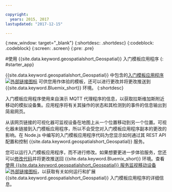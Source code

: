 ```yaml
---

copyright:
  years: 2015, 2017
lastupdated: "2017-12-15"

---
```


<!-- Attribute definitions -->
{:new_window: target="_blank"}
{:shortdesc: .shortdesc}
{:codeblock: .codeblock}
{:screen: .screen}
{:pre: .pre}

#使用 {{site.data.keyword.geospatialshort_Geospatial}} 入门模板应用程序
{: #starter_app}


{{site.data.keyword.geospatialshort_Geospatial}} 中包含的[入门模板应用程序 ![外部链接图标](../../icons/launch-glyph.svg "外部链接图标")](https://developer.ibm.com/streamsdev/wp-content/uploads/sites/15/2017/09/geo-starter.zip) 可供您用作体验的模板，还可以进行更改并将更改推送到 {{site.data.keyword.Bluemix_short}} 环境。
{:shortdesc}

入门模板应用程序使用来自演示 MQTT 代理程序的信息，以获取拉斯维加斯附近移动的模拟设备集。应用程序将有关其操作的状态和其检测到的事件的信息输出到简易网页。


从该网页链接的可视化器可监视设备在地图上从一个位置移动到另一个位置。可视化器未链接到入门模板应用程序，所以不会受您对入门模板应用程序副本的更改的影响。在 Node.js 中编写的入门模板应用程序代码为您显示如何通过其 REST API 配置和控制 {{site.data.keyword.geospatialshort_Geospatial}} 服务。


您可以运行入门模板应用程序，而不进行修改。如果想要更进一步体验服务，您还可以[修改代码](/docs/services/geospatial/modifying_starter_app.html)并将更改推送回 {{site.data.keyword.Bluemix_short}} 环境。查看[使用 {{site.data.keyword.geospatialshort_Geospatial}} 服务监视移动设备 ![外部链接图标](../../icons/launch-glyph.svg "外部链接图标")](https://www.ibm.com/developerworks/library/mo-monitordevices-app/index.html)，以获取有关如何运行和扩展 {{site.data.keyword.geospatialshort_Geospatial}} 入门模板应用程序的详细信息。
